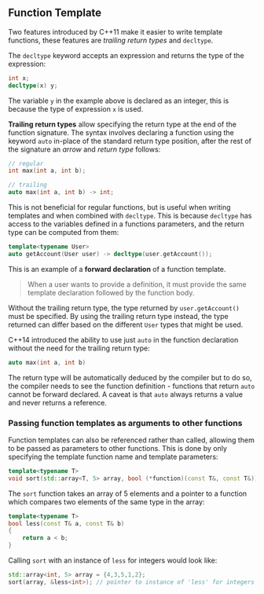 ## Function Template

Two features introduced by C++11 make it easier to write template functions, these features are *trailing return types* and `decltype`.

The `decltype` keyword accepts an expression and returns the type of the expression:

```cpp
int x;
decltype(x) y;
```

The variable `y` in the example above is declared as an integer, this is because the type of expression `x` is used.

**Trailing return types** allow specifying the return type at the end of the function signature. The syntax involves declaring a function using the keyword `auto` in-place of the standard return type position, after the rest of the signature an *arrow* and *return type* follows:

```cpp
// regular
int max(int a, int b);

// trailing
auto max(int a, int b) -> int;
```

This is not beneficial for regular functions, but is useful when writing templates and when combined with `decltype`. This is because `decltype` has access to the variables defined in a functions parameters, and the return type can be computed from them:

```cpp
template<typename User>
auto getAccount(User user) -> decltype(user.getAccount());
```

This is an example of a **forward declaration** of a function template.

> When a user wants to provide a definition, it must provide the same template declaration followed by the function body.

Without the trailing return type, the type returned by `user.getAccount()` must be specified. By using the trailing return type instead, the type returned can differ based on the different `User` types that might be used.

C++14 introduced the ability to use just `auto` in the function declaration without the need for the trailing return type:

```cpp
auto max(int a, int b)
```

The return type will be automatically deduced by the compiler but to do so, the compiler needs to see the function definition - functions that return `auto` cannot be forward declared. A caveat is that `auto` always returns a value and never returns a reference.

### Passing function templates as arguments to other functions

Function templates can also be referenced rather than called, allowing them to be passed as parameters to other functions. This is done by only specifying the template function name and template parameters:

```cpp
template<typename T>
void sort(std::array<T, 5> array, bool (*function)(const T&, const T&));
```

The `sort` function takes an array of 5 elements and a pointer to a function which compares two elements of the same type in the array:

```cpp
template<typename T>
bool less(const T& a, const T& b)
{
	return a < b;
}
```

Calling `sort` with an instance of `less` for integers would look like:

```cpp
std::array<int, 5> array = {4,3,5,1,2};
sort(array, &less<int>); // pointer to instance of 'less' for integers
```